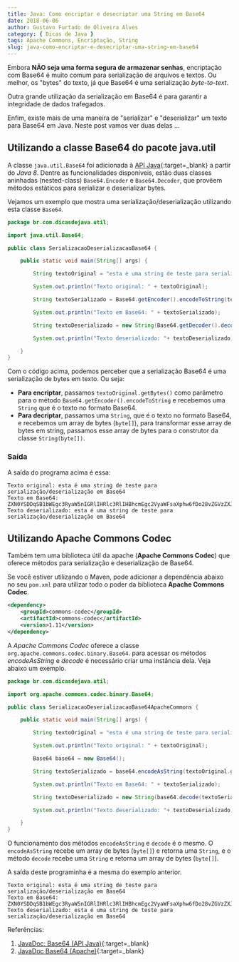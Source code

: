 ```yaml
---
title: Java: Como encriptar e desecriptar uma String em Base64
date: 2018-06-06
author: Gustavo Furtado de Oliveira Alves
category: { Dicas de Java }
tags: Apache Commons, Encriptação, String
slug: java-como-encriptar-e-desecriptar-uma-string-em-base64
---
```


Embora **NÃO seja uma forma segura de armazenar senhas**, encriptação com
Base64 é muito comum para serialização de arquivos e textos.
Ou melhor, os "bytes" do texto, já que Base64 é uma serialização _byte-to-text_.

Outra grande utilização da serialização em Base64 é para garantir a integridade de dados trafegados.

Enfim, existe mais de uma maneira de "serializar" e "deserializar" um texto para Base64 em Java.
Neste post vamos ver duas delas ...

## Utilizando a classe Base64 do pacote java.util

A classe `java.util.Base64` foi adicionada à 
[API Java](https://docs.oracle.com/javase/8/docs/api/java/util/Base64.html){:target=\_blank}
a partir do *Java 8*.
Dentre as funcionalidades disponíveis, estão duas classes aninhadas (nested-class)
`Base64.Encoder` e `Base64.Decoder`, que provêem métodos estáticos para serializar e deserializar bytes.

Vejamos um exemplo que mostra uma serialização/deserialização utilizando esta classe `Base64`.


```java
package br.com.dicasdejava.util;

import java.util.Base64;

public class SerializacaoDeserializacaoBase64 {

    public static void main(String[] args) {

    	String textoOriginal = "esta é uma string de teste para serialização/deserialização em Base64";

		System.out.println("Texto original: " + textoOriginal);

		String textoSerializado = Base64.getEncoder().encodeToString(textoOriginal.getBytes());

		System.out.println("Texto em Base64: " + textoSerializado);

		String textoDeserializado = new String(Base64.getDecoder().decode(textoSerializado));

		System.out.println("Texto deserializado: "+ textoDeserializado);

	}
}

```

Com o código acima, podemos perceber que a serialização Base64 é uma serialização de bytes em texto.
Ou seja:

- **Para encriptar**, passamos `textoOriginal.getBytes()` como parâmetro para o método `Base64.getEncoder().encodeToString` e recebemos uma `String` que é o texto no formato Base64.
- **Para decriptar**, passamos uma `String`, que é o texto no formato Base64, 
e recebemos um array de bytes (`byte[]`), para transformar esse array de bytes em string,
passamos esse array de bytes para o construtor da classe `String(byte[])`.

### Saída

A saída do programa acima é essa:

```
Texto original: esta é uma string de teste para serialização/deserialização em Base64
Texto em Base64: ZXN0YSDDqSB1bWEgc3RyaW5nIGRlIHRlc3RlIHBhcmEgc2VyaWFsaXphw6fDo28vZGVzZXJpYWxpemHDp8OjbyBlbSBCYXNlNjQ=
Texto deserializado: esta é uma string de teste para serialização/deserialização em Base64
```

## Utilizando Apache Commons Codec

Também tem uma biblioteca útil da apache (**Apache Commons Codec**)
que oferece métodos para serialização e deserialização de Base64.

Se você estiver utilizando o Maven, pode adicionar a dependência
abaixo no seu `pom.xml` para utilizar todo o poder da biblioteca **Apache Commons Codec**.

```xml
<dependency>
	<groupId>commons-codec</groupId>
	<artifactId>commons-codec</artifactId>
	<version>1.11</version>
</dependency>
```

A _Apache Commons Codec_ oferece a classe `org.apache.commons.codec.binary.Base64`.
para acessar os métodos _encodeAsString_  e _decode_ é necessário criar uma instância dela.
Veja abaixo um exemplo.


```java
package br.com.dicasdejava.util;

import org.apache.commons.codec.binary.Base64;

public class SerializacaoDeserializacaoBase64ApacheCommons {

    public static void main(String[] args) {

    	String textoOriginal = "esta é uma string de teste para serialização/deserialização em Base64";

		System.out.println("Texto original: " + textoOriginal);

		Base64 base64 = new Base64();

		String textoSerializado = base64.encodeAsString(textoOriginal.getBytes());

		System.out.println("Texto em Base64: " + textoSerializado);

		String textoDeserializado = new String(base64.decode(textoSerializado));

		System.out.println("Texto deserializado: "+ textoDeserializado);

	}
}
```

O funcionamento dos métodos `encodeAsString` e `decode` é o mesmo.
O `encodeAsString` recebe um array de bytes (`byte[]`) e retorna uma `String`,
e o método `decode` recebe uma `String` e retorna um array de bytes (`byte[]`).

A saída deste programinha é a mesma do exemplo anterior.

```
Texto original: esta é uma string de teste para serialização/deserialização em Base64
Texto em Base64: ZXN0YSDDqSB1bWEgc3RyaW5nIGRlIHRlc3RlIHBhcmEgc2VyaWFsaXphw6fDo28vZGVzZXJpYWxpemHDp8OjbyBlbSBCYXNlNjQ=
Texto deserializado: esta é uma string de teste para serialização/deserialização em Base64
```

Referências:

1. [JavaDoc: Base64 (API Java)](https://docs.oracle.com/javase/8/docs/api/java/util/Base64.html){:target=\_blank}
2. [JavaDoc Base64 (Apache)](https://commons.apache.org/proper/commons-codec/apidocs/org/apache/commons/codec/binary/Base64.html){:target=\_blank}